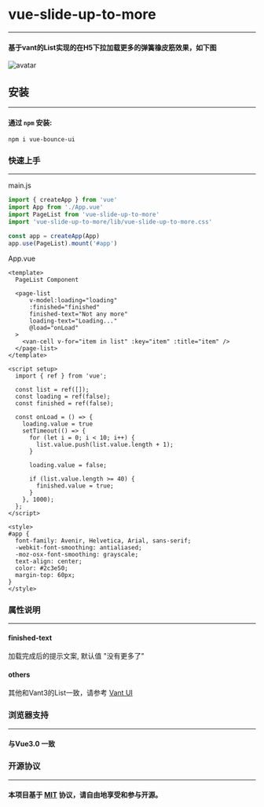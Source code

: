 # vue-slide-up-to-more

---

#### 基于vant的List实现的在H5下拉加载更多的弹簧橡皮筋效果，如下图
![avatar](https://raw.githubusercontent.com/wiki/wentianl20/vue-slide-up-to-more/222_AdobeExpress.gif)

## 安装

---

#### 通过 `npm` 安装:

```
npm i vue-bounce-ui
```

### 快速上手

---

main.js
```js
import { createApp } from 'vue'
import App from './App.vue'
import PageList from 'vue-slide-up-to-more'
import 'vue-slide-up-to-more/lib/vue-slide-up-to-more.css'

const app = createApp(App)
app.use(PageList).mount('#app')
```

App.vue
```vue
<template>
  PageList Component

  <page-list
      v-model:loading="loading"
      :finished="finished"
      finished-text="Not any more"
      loading-text="Loading..."
      @load="onLoad"
  >
    <van-cell v-for="item in list" :key="item" :title="item" />
  </page-list>
</template>

<script setup>
  import { ref } from 'vue';

  const list = ref([]);
  const loading = ref(false);
  const finished = ref(false);

  const onLoad = () => {
    loading.value = true
    setTimeout(() => {
      for (let i = 0; i < 10; i++) {
        list.value.push(list.value.length + 1);
      }

      loading.value = false;

      if (list.value.length >= 40) {
        finished.value = true;
      }
    }, 1000);
  };
</script>

<style>
#app {
  font-family: Avenir, Helvetica, Arial, sans-serif;
  -webkit-font-smoothing: antialiased;
  -moz-osx-font-smoothing: grayscale;
  text-align: center;
  color: #2c3e50;
  margin-top: 60px;
}
</style>

```

### 属性说明

---

#### finished-text
加载完成后的提示文案, 默认值 "没有更多了"
#### others
其他和Vant3的List一致，请参考 [Vant UI](https://vant-ui.github.io/vant/#/zh-CN/list)


### 浏览器支持

---

#### 与Vue3.0 一致

### 开源协议

---

#### 本项目基于 [MIT](https://en.wikipedia.org/wiki/MIT_License) 协议，请自由地享受和参与开源。




